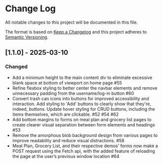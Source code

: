 
# Change Log
All notable changes to this project will be documented in this file.
 
The format is based on [Keep a Changelog](http://keepachangelog.com/)
and this project adheres to [Semantic Versioning](http://semver.org/).
 
## [1.1.0] - 2025-03-10
 
 
### Changed
  
- Add a minimum height to the main content div to eliminate excessive blank space at bottom of viewport on home page #55
- Refine flexbox styling to better center the navbar elements and remove unnecessary padding from the username/log-in button #60
- Convert trash can icons into buttons for improved accessibility and interaction. Add styling to 'Add' buttons to clearly show that they're, indeed, buttons. Update hover styling for CRUD buttons, including the items themselves, which are clickable. #52 #54 #62
- Add bottom margins to forms on meal plan and grocery list pages to create clearer visual separation between form elements and headings #53
- Remove the amorphous blob background design from various pages to improve readability and reduce visual distractions. #58
- Meal Plan, Grocery List, and their respective demos' forms now make a POST request using the Fetch api, with the added feature of reloading the page at the user’s previous window location #64

